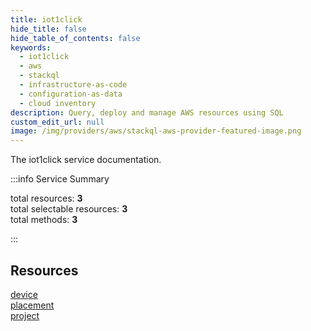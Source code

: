 ```yaml
---
title: iot1click
hide_title: false
hide_table_of_contents: false
keywords:
  - iot1click
  - aws
  - stackql
  - infrastructure-as-code
  - configuration-as-data
  - cloud inventory
description: Query, deploy and manage AWS resources using SQL
custom_edit_url: null
image: /img/providers/aws/stackql-aws-provider-featured-image.png
---
```


The iot1click service documentation.

:::info Service Summary

<div class="row">
<div class="providerDocColumn">
<span>total resources:&nbsp;<b>3</b></span><br />
<span>total selectable resources:&nbsp;<b>3</b></span><br />
<span>total methods:&nbsp;<b>3</b></span><br />
</div>
</div>

:::

## Resources
<div class="row">
<div class="providerDocColumn">
<a href="/providers/aws/iot1click/device/">device</a><br />
<a href="/providers/aws/iot1click/placement/">placement</a>
</div>
<div class="providerDocColumn">
<a href="/providers/aws/iot1click/project/">project</a>
</div>
</div>